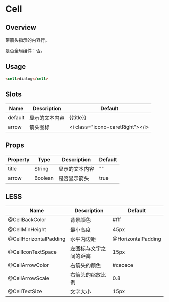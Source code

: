 # Cell

## Overview

带箭头指示的内容行。

是否全局组件：否。

## Usage

```html
<cell>dialog</cell>
```

## Slots

| Name | Description | Default |
| ----- | ----- | ----- |
| default | 显示的文本内容 | {{title}} |
| arrow | 箭头图标 | &lt;i class="icono-caretRight"&gt;&lt;/i&gt; |

## Props

| Property | Type | Description | Default |
| ----- | ----- | ----- | ----- |
| title | String | 显示的文本内容 | "" |
| arrow | Boolean | 是否显示箭头 | true |

## LESS

| Name | Description | Default |
| ----- | ----- | ----- |
| @CellBackColor | 背景颜色 | \#fff |
| @CellMinHeight | 最小高度 | 45px |
| @CellHorizontalPadding | 水平内边距 | @HorizontalPadding |
| @CellIconTextSpace | 左图标与文字之间的距离 | 15px |
| @CellArrowColor | 右箭头的颜色 | \#cecece |
| @CellArrowScale | 右箭头的缩放比例 | 0.8 |
| @CellTextSize | 文字大小 | 15px |